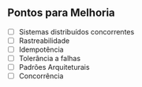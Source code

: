 ## Pontos para Melhoria
- [ ] Sistemas distribuídos concorrentes
- [ ] Rastreabilidade
- [ ] Idempotência
- [ ] Tolerância a falhas
- [ ] Padrões Arquiteturais
- [ ] Concorrência